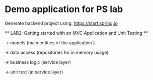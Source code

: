# Demo application for PS lab

Generate backend project using: https://start.spring.io

** LAB2: Getting started with an MVC Application and Unit Testing **

-> models (main entities of the application )

-> data access (repositories for in memory usage)

-> business logic (service layer)

-> unit test (at service layer)

